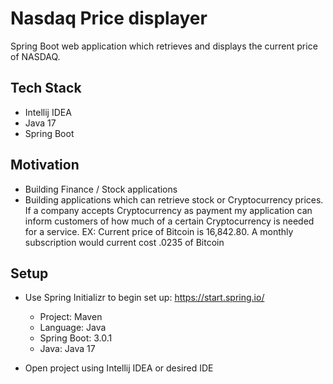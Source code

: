 # Nasdaq Price displayer

Spring Boot web application which retrieves and displays the current price of NASDAQ.

## Tech Stack
- Intellij IDEA
- Java 17
- Spring Boot

## Motivation
- Building Finance / Stock applications
- Building applications which can retrieve stock or Cryptocurrency prices. If a company accepts Cryptocurrency as payment my application can inform customers of how much of a certain Cryptocurrency is needed for a service.
EX: Current price of Bitcoin is 16,842.80. A monthly subscription would current cost .0235 of Bitcoin

## Setup

- Use Spring Initializr to begin set up: https://start.spring.io/ 
	- Project: Maven
	- Language: Java
	- Spring Boot: 3.0.1
	- Java: Java 17

- Open project using Intellij IDEA or desired IDE
